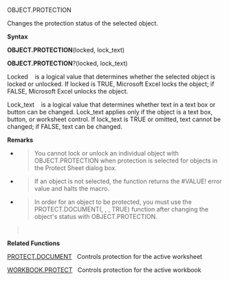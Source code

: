 OBJECT.PROTECTION

Changes the protection status of the selected object.

**Syntax**

**OBJECT.PROTECTION**(locked, lock\_text)

**OBJECT.PROTECTION**?(locked, lock\_text)

Locked    is a logical value that determines whether the selected object
is locked or unlocked. If locked is TRUE, Microsoft Excel locks the
object; if FALSE, Microsoft Excel unlocks the object.

Lock\_text    is a logical value that determines whether text in a text
box or button can be changed. Lock\_text applies only if the object is a
text box, button, or worksheet control. If lock\_text is TRUE or
omitted, text cannot be changed; if FALSE, text can be changed.

**Remarks**

  - > You cannot lock or unlock an individual object with
    > OBJECT.PROTECTION when protection is selected for objects in the
    > Protect Sheet dialog box.

  - > If an object is not selected, the function returns the \#VALUE\!
    > error value and halts the macro.

  - > In order for an object to be protected, you must use the
    > PROTECT.DOCUMENT(, , , TRUE) function after changing the object's
    > status with OBJECT.PROTECTION.

>  

**Related Functions**

[PROTECT.DOCUMENT](PROTECT.DOCUMENT.md)   Controls protection for the active worksheet

[WORKBOOK.PROTECT](WORKBOOK.PROTECT.md)   Controls protection for the active workbook


